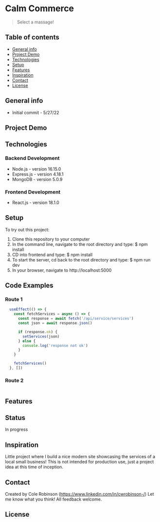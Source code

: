 

# Calm Commerce
> Select a massage!

## Table of contents
* [General info](#general-info)
* [Project Demo](#project-demo)
* [Technologies](#technologies)
* [Setup](#setup)
* [Features](#features)
* [Inspiration](#inspiration)
* [Contact](#contact)
* [License](#license)

## General info
* Initial commit - 5/27/22

## Project Demo

## Technologies
### Backend Development
* Node.js - version 16.15.0
* Express.js - version 4.18.1
* MongoDB - version 5.0.9

### Frontend Development
* React.js - version 18.1.0

## Setup
To try out this project:
1. Clone this repository to your computer
2. In the command line, navigate to the root directory and type:
  $ npm install
3. CD into frontend and type:
  $ npm install
4. To start the server, cd back to the root directory and type:
  $ npm run dev
5. In your browser, navigate to http://localhost:5000

## Code Examples
### Route 1
```javascript
  useEffect(() => {
    const fetchServices = async () => {
      const response = await fetch('/api/service/services')
      const json = await response.json()

      if (response.ok) {
        setServices(json)
      } else {
        console.log('response not ok')
      }
    }

    fetchServices()
  }, [])
```
### Route 2
``` javascript

```
## Features


## Status
In progress

## Inspiration
Little project where I build a nice modern site showcasing the services of a local small business! This is not intended for production use, just a project idea at this time of inception.

## Contact
Created by Cole Robinson (https://www.linkedin.com/in/cwrobinson-/)
Let me know what you think! All feedback welcome.

## License

